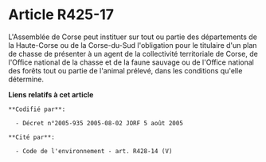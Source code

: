 # Article R425-17

L'Assemblée de Corse peut instituer sur tout ou partie des départements de la Haute-Corse ou de la Corse-du-Sud l'obligation
pour le titulaire d'un plan de chasse de présenter à un agent de la collectivité territoriale de Corse, de l'Office national
de la chasse et de la faune sauvage ou de l'Office national des forêts tout ou partie de l'animal prélevé, dans les
conditions qu'elle détermine.

**Liens relatifs à cet article**

	**Codifié par**:

	  - Décret n°2005-935 2005-08-02 JORF 5 août 2005

	**Cité par**:

	  - Code de l'environnement - art. R428-14 (V)
